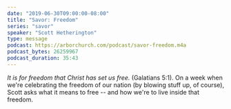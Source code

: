 ```yaml
---
date: "2019-06-30T09:00:00-08:00"
title: "Savor: Freedom"
series: "savor"
speaker: "Scott Hetherington"
type: message
podcast: https://arborchurch.com/podcast/savor-freedom.m4a
podcast_bytes: 26259967
podcast_duration: 35:43
---
```


*It is for freedom that Christ has set us free.* (Galatians 5:1). On a week when we're celebrating the freedom of our nation (by blowing stuff up, of course), Scott asks what it means to free -- and how we're to live inside that freedom.
